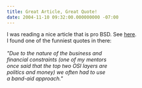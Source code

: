 ```yaml
---
title: Great Article, Great Quote!
date: 2004-11-10 09:32:00.000000000 -07:00
---
```

I was reading a nice article that is pro BSD.  See <a href="http://linux.oreilly.com/news/bsd_ss.pdf">here</a>.  <br />I found one of the funniest quotes in there:<br />
<br /><i>"Due to the nature of the business and
<br />financial constraints (one of my mentors
<br />once said that the top two OSI layers are
<br />politics and money) we often had to use
<br />a band-aid approach."</i>
